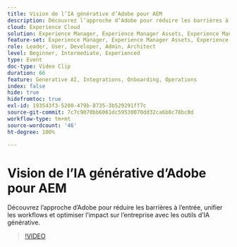 ```yaml
---
title: Vision de l’IA générative d’Adobe pour AEM
description: Découvrez l’approche d’Adobe pour réduire les barrières à l’entrée, unifier les workflows et optimiser l’impact sur l’entreprise avec les outils d’IA générative.
cloud: Experience Cloud
solution: Experience Manager, Experience Manager Assets, Experience Manager Forms, Experience Manager Sites
feature-set: Experience Manager, Experience Manager Assets, Experience Manager Forms, Experience Manager Sites
role: Leader, User, Developer, Admin, Architect
level: Beginner, Intermediate, Experienced
type: Event
doc-type: Video Clip
duration: 66
feature: Generative AI, Integrations, Onboarding, Operations
index: false
hide: true
hidefromtoc: true
exl-id: 193543f3-5200-479b-8735-3b529291ff7c
source-git-commit: 7c7c9070bb6061dc59530070dd32ca6b8c78bc8d
workflow-type: tm+mt
source-wordcount: '46'
ht-degree: 100%

---
```


# Vision de l’IA générative d’Adobe pour AEM

Découvrez l’approche d’Adobe pour réduire les barrières à l’entrée, unifier les workflows et optimiser l’impact sur l’entreprise avec les outils d’IA générative.

>[!VIDEO](https://video.tv.adobe.com/v/3459231/?learn=on&enablevpops)
